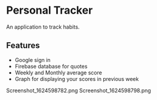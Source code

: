 # Personal Tracker

An application to track habits.


## Features
- Google sign in
- Firebase database for quotes
- Weekly and Monthly average score
- Graph for displaying your scores in previous week

Screenshot_1624598782.png
Screenshot_1624598798.png
